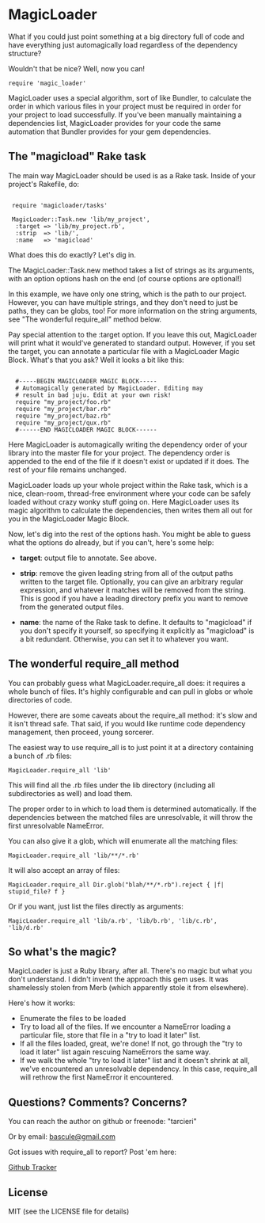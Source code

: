 MagicLoader
===========

What if you could just point something at a big directory full of code and have
everything just automagically load regardless of the dependency structure?

Wouldn't that be nice?  Well, now you can!

<code>require 'magic_loader'</code>

MagicLoader uses a special algorithm, sort of like Bundler, to calculate the
order in which various files in your project must be required in order for
your project to load successfully. If you've been manually maintaining a
dependencies list, MagicLoader provides for your code the same automation that
Bundler provides for your gem dependencies.

The "magicload" Rake task
-------------------------

The main way MagicLoader should be used is as a Rake task. Inside of your
project's Rakefile, do:

<pre><code>
 require 'magicloader/tasks'
 
 MagicLoader::Task.new 'lib/my_project', 
  :target => 'lib/my_project.rb',
  :strip  => 'lib/', 
  :name   => 'magicload'
</code></pre>
 
What does this do exactly? Let's dig in.

The MagicLoader::Task.new method takes a list of strings as its arguments,
with an option options hash on the end (of course options are optional!)

In this example, we have only one string, which is the path to our project.
However, you can have multiple strings, and they don't need to just be paths,
they can be globs, too! For more information on the string arguments, see
"The wonderful require_all" method below.

Pay special attention to the :target option. If you leave this out, 
MagicLoader will print what it would've generated to standard output. However,
if you set the target, you can annotate a particular file with a MagicLoader
Magic Block. What's that you ask? Well it looks a bit like this:

<pre><code>
  #-----BEGIN MAGICLOADER MAGIC BLOCK-----
  # Automagically generated by MagicLoader. Editing may
  # result in bad juju. Edit at your own risk!
  require "my_project/foo.rb"
  require "my_project/bar.rb"
  require "my_project/baz.rb"
  require "my_project/qux.rb"
  #------END MAGICLOADER MAGIC BLOCK------
</code></pre>

Here MagicLoader is automagically writing the dependency order of your library
into the master file for your project. The dependency order is appended to the
end of the file if it doesn't exist or updated if it does. The rest of your
file remains unchanged.

MagicLoader loads up your whole project within the Rake task, which is a nice,
clean-room, thread-free environment where your code can be safely loaded
without crazy wonky stuff going on. Here MagicLoader uses its magic algorithm
to calculate the dependencies, then writes them all out for you in the
MagicLoader Magic Block.

Now, let's dig into the rest of the options hash. You might be able to guess
what the options do already, but if you can't, here's some help:

* __target__: output file to annotate. See above.

* __strip__: remove the given leading string from all of the output paths written
  to the target file. Optionally, you can give an arbitrary regular 
  expression, and whatever it matches will be removed from the string.
  This is good if you have a leading directory prefix you want to remove
  from the generated output files.
  
* __name__: the name of the Rake task to define. It defaults to "magicload" if you
  don't specify it yourself, so specifying it explicitly as "magicload" is a
  bit redundant. Otherwise, you can set it to whatever you want.

The wonderful require_all method
--------------------------------

You can probably guess what MagicLoader.require_all does: it requires a whole
bunch of files.  It's highly configurable and can pull in globs or whole 
directories of code.

However, there are some caveats about the require_all method: it's slow and it
isn't thread safe. That said, if you would like runtime code dependency 
management, then proceed, young sorcerer. 

The easiest way to use require_all is to just point it at a directory
containing a bunch of .rb files:

 <code>MagicLoader.require_all 'lib'</code>

This will find all the .rb files under the lib directory (including all 
subdirectories as well) and load them.

The proper order to in which to load them is determined automatically.  If the 
dependencies between the matched files are unresolvable, it will throw the 
first unresolvable NameError.

You can also give it a glob, which will enumerate all the matching files: 

 <code>MagicLoader.require_all 'lib/**/*.rb'</code>

It will also accept an array of files:

 <code>MagicLoader.require_all Dir.glob("blah/**/*.rb").reject { |f| stupid_file? f }</code>
 
Or if you want, just list the files directly as arguments:

 <code>MagicLoader.require_all 'lib/a.rb', 'lib/b.rb', 'lib/c.rb', 'lib/d.rb'</code>

So what's the magic?
--------------------

MagicLoader is just a Ruby library, after all. There's no magic but what you
don't understand.  I didn't invent the approach this gem uses.  It was 
shamelessly stolen from Merb (which apparently stole it from elsewhere).

Here's how it works:  

* Enumerate the files to be loaded
* Try to load all of the files.  If we encounter a NameError loading a 
  particular file, store that file in a "try to load it later" list.
* If all the files loaded, great, we're done!  If not, go through the
  "try to load it later" list again rescuing NameErrors the same way.
* If we walk the whole "try to load it later" list and it doesn't shrink
  at all, we've encountered an unresolvable dependency.  In this case,
  require_all will rethrow the first NameError it encountered.

Questions? Comments? Concerns?
------------------------------

You can reach the author on github or freenode: "tarcieri"

Or by email: [bascule@gmail.com](mailto:bascule@gmail.com)

Got issues with require_all to report?  Post 'em here:

[Github Tracker](http://github.com/tarcieri/require_all/issues)

License
-------

MIT (see the LICENSE file for details)
